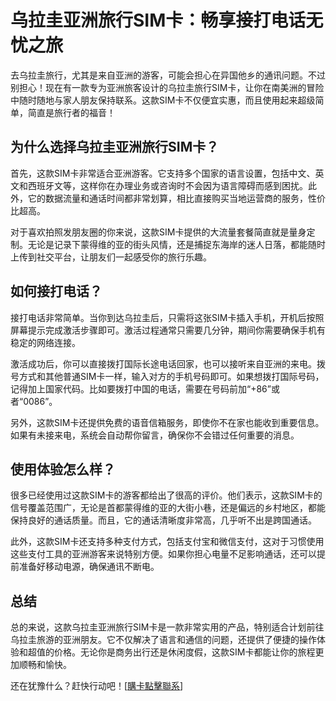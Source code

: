 # 乌拉圭亚洲旅行SIM卡：畅享接打电话无忧之旅

去乌拉圭旅行，尤其是来自亚洲的游客，可能会担心在异国他乡的通讯问题。不过别担心！现在有一款专为亚洲旅客设计的乌拉圭旅行SIM卡，让你在南美洲的冒险中随时随地与家人朋友保持联系。这款SIM卡不仅便宜实惠，而且使用起来超级简单，简直是旅行者的福音！

## 为什么选择乌拉圭亚洲旅行SIM卡？

首先，这款SIM卡非常适合亚洲游客。它支持多个国家的语言设置，包括中文、英文和西班牙文等，这样你在办理业务或咨询时不会因为语言障碍而感到困扰。此外，它的数据流量和通话时间都非常划算，相比直接购买当地运营商的服务，性价比超高。

对于喜欢拍照发朋友圈的你来说，这款SIM卡提供的大流量套餐简直就是量身定制。无论是记录下蒙得维的亚的街头风情，还是捕捉东海岸的迷人日落，都能随时上传到社交平台，让朋友们一起感受你的旅行乐趣。

## 如何接打电话？

接打电话非常简单。当你到达乌拉圭后，只需将这张SIM卡插入手机，开机后按照屏幕提示完成激活步骤即可。激活过程通常只需要几分钟，期间你需要确保手机有稳定的网络连接。

激活成功后，你可以直接拨打国际长途电话回家，也可以接听来自亚洲的来电。拨号方式和其他普通SIM卡一样，输入对方的手机号码即可。如果想拨打国际号码，记得加上国家代码。比如要拨打中国的电话，需要在号码前加“+86”或者“0086”。

另外，这款SIM卡还提供免费的语音信箱服务，即使你不在家也能收到重要信息。如果有未接来电，系统会自动帮你留言，确保你不会错过任何重要的消息。

## 使用体验怎么样？

很多已经使用过这款SIM卡的游客都给出了很高的评价。他们表示，这款SIM卡的信号覆盖范围广，无论是首都蒙得维的亚的大街小巷，还是偏远的乡村地区，都能保持良好的通话质量。而且，它的通话清晰度非常高，几乎听不出是跨国通话。

此外，这款SIM卡还支持多种支付方式，包括支付宝和微信支付，这对于习惯使用这些支付工具的亚洲游客来说特别方便。如果你担心电量不足影响通话，还可以提前准备好移动电源，确保通讯不断电。

## 总结

总的来说，这款乌拉圭亚洲旅行SIM卡是一款非常实用的产品，特别适合计划前往乌拉圭旅游的亚洲朋友。它不仅解决了语言和通信的问题，还提供了便捷的操作体验和超值的价格。无论你是商务出行还是休闲度假，这款SIM卡都能让你的旅程更加顺畅和愉快。

还在犹豫什么？赶快行动吧！[[購卡點擊聯系](https://t.me/s/SXDXQF)]